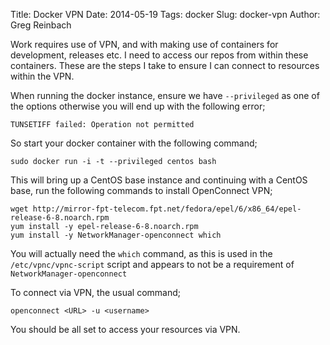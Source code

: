 Title: Docker VPN
Date: 2014-05-19
Tags: docker
Slug: docker-vpn
Author: Greg Reinbach

Work requires use of VPN, and with making use of containers for development, releases etc. I need to access our repos from within these containers. These are the steps I take to ensure I can connect to resources within the VPN.

When running the docker instance, ensure we have `--privileged` as one of the options otherwise you will end up with the following error;

    TUNSETIFF failed: Operation not permitted

So start your docker container with the following command;

    sudo docker run -i -t --privileged centos bash

This will bring up a CentOS base instance and continuing with a CentOS base, run the following commands to install OpenConnect VPN;

    wget http://mirror-fpt-telecom.fpt.net/fedora/epel/6/x86_64/epel-release-6-8.noarch.rpm
    yum install -y epel-release-6-8.noarch.rpm
    yum install -y NetworkManager-openconnect which

You will actually need the `which` command, as this is used in the `/etc/vpnc/vpnc-script` script and appears to not be a requirement of `NetworkManager-openconnect`

To connect via VPN, the usual command;

    openconnect <URL> -u <username>

You should be all set to access your resources via VPN.